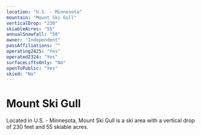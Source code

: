 ```yaml
---
location: "U.S. - Minnesota"
mountain: "Mount Ski Gull"
verticalDrop: "230"
skiableAcres: "55"
annualSnowfall: "50"
owner: "Independent"
passAffiliations: ""
operating2425: "Yes"
operated2324: "Yes"
surfaceLiftsOnly: "No"
openToPublic: "Yes"
skied: "No"
---
```


# Mount Ski Gull

Located in U.S. - Minnesota, Mount Ski Gull is a ski area with a vertical drop of 230 feet and 55 skiable acres.